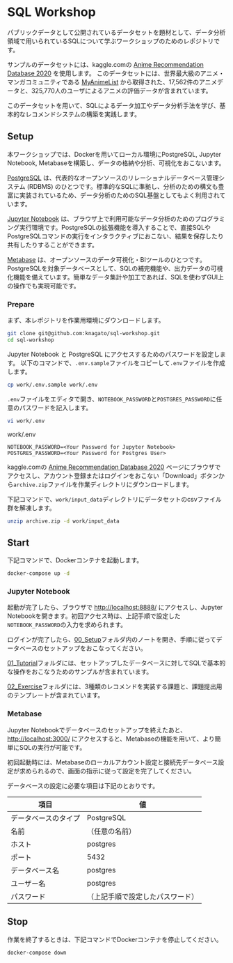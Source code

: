 # SQL Workshop

パブリックデータとして公開されているデータセットを題材として、データ分析領域で用いられているSQLについて学ぶワークショップのためのレポジトリです。

サンプルのデータセットには、kaggle.comの [Anime Recommendation Database 2020](https://www.kaggle.com/datasets/hernan4444/anime-recommendation-database-2020) を使用します。
このデータセットには、世界最大級のアニメ・マンガコミュニティである [MyAnimeList](https://myanimelist.net/) から取得された、17,562件のアニメデータと、325,770人のユーザによるアニメの評価データが含まれています。

このデータセットを用いて、SQLによるデータ加工やデータ分析手法を学び、基本的なレコメンドシステムの構築を実践します。

## Setup

本ワークショップでは、Dockerを用いてローカル環境にPostgreSQL, Jupyter Notebook, Metabaseを構築し、データの格納や分析、可視化をおこないます。

[PostgreSQL](https://www.postgresql.org/) は、代表的なオープンソースのリレーショナルデータベース管理システム (RDBMS) のひとつです。標準的なSQLに準拠し、分析のための構文も豊富に実装されているため、データ分析のためのSQL基盤としてもよく利用されています。

[Jupyter Notebook](https://jupyter.org/) は、ブラウザ上で利用可能なデータ分析のためのプログラミング実行環境です。PostgreSQLの拡張機能を導入することで、直接SQLやPostgreSQLコマンドの実行をインタラクティブにおこない、結果を保存したり共有したりすることができます。

[Metabase](https://www.metabase.com/) は、オープンソースのデータ可視化・BIツールのひとつです。PostgreSQLを対象データベースとして、SQLの補完機能や、出力データの可視化機能を備えています。簡単なデータ集計や加工であれば、SQLを使わずGUI上の操作でも実現可能です。

### Prepare

まず、本レポジトリを作業用環境にダウンロードします。

```bash
git clone git@github.com:knagato/sql-workshop.git
cd sql-workshop
```

Jupyter Notebook と PostgreSQL にアクセスするためのパスワードを設定します。
以下のコマンドで、`.env.sample`ファイルをコピーして`.env`ファイルを作成します。

```bash
cp work/.env.sample work/.env
```

`.env`ファイルをエディタで開き、`NOTEBOOK_PASSWORD`と`POSTGRES_PASSWORD`に任意のパスワードを記入します。

```bash
vi work/.env
```

work/.env
```
NOTEBOOK_PASSWORD=<Your Password for Jupyter Notebook>
POSTGRES_PASSWORD=<Your Password for Postgres User>
```

kaggle.comの [Anime Recommendation Database 2020](https://www.kaggle.com/datasets/hernan4444/anime-recommendation-database-2020) ページにブラウザでアクセスし、アカウント登録またはログインをおこない「Download」ボタンから`archive.zip`ファイルを作業ディレクトリにダウンロードします。

下記コマンドで、`work/input_data`ディレクトリにデータセットのcsvファイル群を解凍します。

```bash
unzip archive.zip -d work/input_data
```

## Start

下記コマンドで、Dockerコンテナを起動します。

```bash
docker-compose up -d
```

### Jupyter Notebook

起動が完了したら、ブラウザで [http://localhost:8888/](http://localhost:8888/) にアクセスし、Jupyter Notebookを開きます。初回アクセス時は、上記手順で設定した`NOTEBOOK_PASSWORD`の入力を求められます。

ログインが完了したら、[00_Setup](/work/00_Setup)フォルダ内のノートを開き、手順に従ってデータベースのセットアップをおこなってください。

[01_Tutorial](/work/01_Tutorial)フォルダには、セットアップしたデータベースに対してSQLで基本的な操作をおこなうためのサンプルが含まれています。

[02_Exercise](/work/02_Exercise)フォルダには、3種類のレコメンドを実装する課題と、課題提出用のテンプレートが含まれています。

### Metabase

Jupyter Notebookでデータベースのセットアップを終えたあと、[http://localhost:3000/](http://localhost:3000/) にアクセスすると、Metabaseの機能を用いて、より簡単にSQLの実行が可能です。

初回起動時には、Metabaseのローカルアカウント設定と接続先データベース設定が求められるので、画面の指示に従って設定を完了してください。

データベースの設定に必要な項目は下記のとおりです。

| 項目 | 値 |
|------|----|
| データベースのタイプ | PostgreSQL |
| 名前 | （任意の名前） |
| ホスト | postgres |
| ポート | 5432 |
| データベース名 | postgres |
| ユーザー名 | postgres |
| パスワード | （上記手順で設定したパスワード） |

## Stop

作業を終了するときは、下記コマンドでDockerコンテナを停止してください。

```bash
docker-compose down
```
